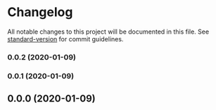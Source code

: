 # Changelog

All notable changes to this project will be documented in this file. See [standard-version](https://github.com/conventional-changelog/standard-version) for commit guidelines.

### 0.0.2 (2020-01-09)

### 0.0.1 (2020-01-09)

## 0.0.0 (2020-01-09)
